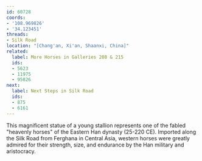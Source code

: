 ```yaml
---
id: 60728
coords:
- '108.969826'
- '34.123451'
threads:
- Silk Road
location: "[Chang'an, Xi'an, Shaanxi, China]"
related:
  label: More Horses in Galleries 208 & 215
  ids:
  - 5623
  - 11975
  - 95826
next:
  label: Next Steps in Silk Road
  ids:
  - 875
  - 6161
---
```


This magnificent statue of a young stallion represents one of the fabled "heavenly horses" of the Eastern Han dynasty (25-220 CE). Imported along the Silk Road from Ferghana in Central Asia, western horses were greatly admired for their strength, size, and endurance by the Han military and aristocracy.
